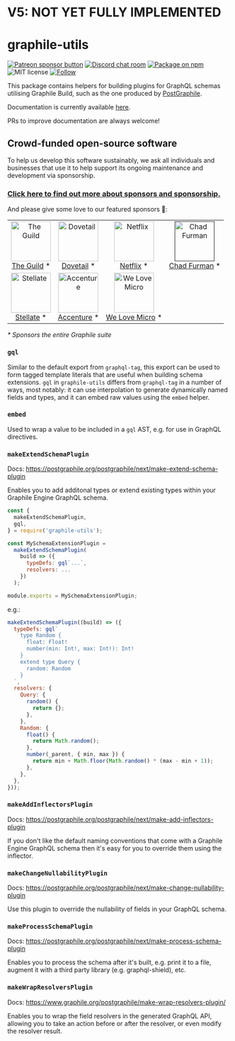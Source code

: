 # V5: NOT YET FULLY IMPLEMENTED

# graphile-utils

<span class="badge-patreon"><a href="https://patreon.com/benjie" title="Support Graphile development on Patreon"><img src="https://img.shields.io/badge/sponsor-via%20Patreon-orange.svg" alt="Patreon sponsor button" /></a></span>
[![Discord chat room](https://img.shields.io/discord/489127045289476126.svg)](http://discord.gg/graphile)
[![Package on npm](https://img.shields.io/npm/v/graphile-utils.svg?style=flat)](https://www.npmjs.com/package/graphile-utils)
![MIT license](https://img.shields.io/npm/l/graphile-utils.svg)
[![Follow](https://img.shields.io/badge/twitter-@GraphileHQ-blue.svg)](https://twitter.com/GraphileHQ)

This package contains helpers for building plugins for GraphQL schemas utilising
Graphile Build, such as the one produced by
[PostGraphile](https://postgraphile.org).

Documentation is currently available
[here](https://postgraphile.org/postgraphile/next/extending/).

PRs to improve documentation are always welcome!

<!-- SPONSORS_BEGIN -->

## Crowd-funded open-source software

To help us develop this software sustainably, we ask all individuals and
businesses that use it to help support its ongoing maintenance and development
via sponsorship.

### [Click here to find out more about sponsors and sponsorship.](https://www.graphile.org/sponsor/)

And please give some love to our featured sponsors 🤩:

<table><tr>
<td align="center"><a href="https://www.the-guild.dev/"><img src="https://graphile.org/images/sponsors/theguild.png" width="90" height="90" alt="The Guild" /><br />The Guild</a> *</td>
<td align="center"><a href="https://dovetailapp.com/"><img src="https://graphile.org/images/sponsors/dovetail.png" width="90" height="90" alt="Dovetail" /><br />Dovetail</a> *</td>
<td align="center"><a href="https://www.netflix.com/"><img src="https://graphile.org/images/sponsors/Netflix.png" width="90" height="90" alt="Netflix" /><br />Netflix</a> *</td>
<td align="center"><a href=""><img src="https://graphile.org/images/sponsors/chadf.png" width="90" height="90" alt="Chad Furman" /><br />Chad Furman</a> *</td>
</tr><tr>
<td align="center"><a href="https://stellate.co/"><img src="https://graphile.org/images/sponsors/Stellate.png" width="90" height="90" alt="Stellate" /><br />Stellate</a> *</td>
<td align="center"><a href="https://www.accenture.com/"><img src="https://graphile.org/images/sponsors/accenture.svg" width="90" height="90" alt="Accenture" /><br />Accenture</a> *</td>
<td align="center"><a href="https://microteam.io/"><img src="https://graphile.org/images/sponsors/micro.png" width="90" height="90" alt="We Love Micro" /><br />We Love Micro</a> *</td>
</tr></table>

<em>\* Sponsors the entire Graphile suite</em>

<!-- SPONSORS_END -->

### `gql`

Similar to the default export from `graphql-tag`, this export can be used to
form tagged template literals that are useful when building schema extensions.
`gql` in `graphile-utils` differs from `graphql-tag` in a number of ways, most
notably: it can use interpolation to generate dynamically named fields and
types, and it can embed raw values using the `embed` helper.

### `embed`

Used to wrap a value to be included in a `gql` AST, e.g. for use in GraphQL
directives.

### `makeExtendSchemaPlugin`

Docs: https://postgraphile.org/postgraphile/next/make-extend-schema-plugin

Enables you to add additonal types or extend existing types within your Graphile
Engine GraphQL schema.

```js
const {
  makeExtendSchemaPlugin,
  gql,
} = require('graphile-utils');

const MySchemaExtensionPlugin =
  makeExtendSchemaPlugin(
    build => ({
      typeDefs: gql`...`,
      resolvers: ...
    })
  );

module.exports = MySchemaExtensionPlugin;
```

e.g.:

```js
makeExtendSchemaPlugin((build) => ({
  typeDefs: gql`
    type Random {
      float: Float!
      number(min: Int!, max: Int!): Int!
    }
    extend type Query {
      random: Random
    }
  `,
  resolvers: {
    Query: {
      random() {
        return {};
      },
    },
    Random: {
      float() {
        return Math.random();
      },
      number(_parent, { min, max }) {
        return min + Math.floor(Math.random() * (max - min + 1));
      },
    },
  },
}));
```

### `makeAddInflectorsPlugin`

Docs: https://postgraphile.org/postgraphile/next/make-add-inflectors-plugin

If you don't like the default naming conventions that come with a Graphile
Engine GraphQL schema then it's easy for you to override them using the
inflector.

### `makeChangeNullabilityPlugin`

Docs: https://postgraphile.org/postgraphile/next/make-change-nullability-plugin

Use this plugin to override the nullability of fields in your GraphQL schema.

### `makeProcessSchemaPlugin`

Docs: https://postgraphile.org/postgraphile/next/make-process-schema-plugin

Enables you to process the schema after it's built, e.g. print it to a file,
augment it with a third party library (e.g. graphql-shield), etc.

### `makeWrapResolversPlugin`

Docs: https://www.graphile.org/postgraphile/make-wrap-resolvers-plugin/

Enables you to wrap the field resolvers in the generated GraphQL API, allowing
you to take an action before or after the resolver, or even modify the resolver
result.
